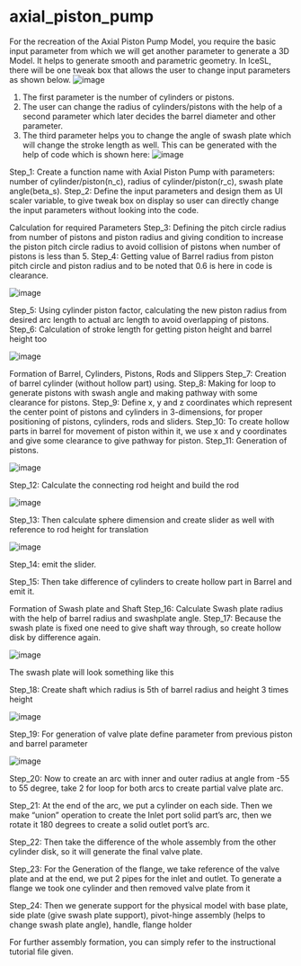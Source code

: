 # axial_piston_pump
For the recreation of the Axial Piston Pump Model, you require the basic input parameter from which we will get another parameter to generate a 3D Model. It helps to generate smooth and parametric geometry. In IceSL, there will be one tweak box that allows the user to change input parameters as shown below.
![image](https://github.com/NachiKachoriya/axial_piston_pump/assets/136236455/2af1a6c3-4924-41f6-9a79-cb97ae2fdcd2)
1. The first parameter is the number of cylinders or pistons.
2. The user can change the radius of cylinders/pistons with the help of a second parameter which later decides the barrel diameter and other parameter.
3. The third parameter helps you to change the angle of swash plate which will change the stroke length as well.
This can be generated with the help of code which is shown here:
![image](https://github.com/NachiKachoriya/axial_piston_pump/assets/136236455/af52a9bd-1a06-487f-acf8-b6072d08880f)

Step_1: Create a function name with Axial Piston Pump with parameters: number of cylinder/piston(n_c), radius of cylinder/piston(r_c), swash plate angle(beta_s).
Step_2: Define the input parameters and design them as UI scaler variable, to give tweak box on display so user can directly change the input parameters without looking into the code.

Calculation for required Parameters
Step_3: Defining the pitch circle radius from number of pistons and piston radius and giving condition to increase the piston pitch circle radius to avoid collision of pistons when number of pistons is less than 5.
Step_4: Getting value of Barrel radius from piston pitch circle and piston radius and to be noted that 0.6 is here in code is clearance.

![image](https://github.com/NachiKachoriya/axial_piston_pump/assets/136236455/be49fc0f-10a4-4f30-a760-55dc89480d26)

Step_5: Using cylinder piston factor, calculating the new piston radius from desired arc length to actual arc length to avoid overlapping of pistons.
Step_6: Calculation of stroke length for getting piston height and barrel height too

![image](https://github.com/NachiKachoriya/axial_piston_pump/assets/136236455/c575b915-50a7-4456-ba39-a83181c6df28)

Formation of Barrel, Cylinders, Pistons, Rods and Slippers
Step_7: Creation of barrel cylinder (without hollow part) using.
Step_8: Making for loop to generate pistons with swash angle and making pathway with some clearance for pistons.
Step_9: Define x, y and z coordinates which represent the center point of pistons and cylinders in 3-dimensions, for proper positioning of pistons, cylinders, rods and sliders.
Step_10: To create hollow parts in barrel for movement of piston within it, we use x and y coordinates and give some clearance to give pathway for piston.
Step_11: Generation of pistons.

![image](https://github.com/NachiKachoriya/axial_piston_pump/assets/136236455/205bcf5f-c3c4-4524-bea9-c25741f41358)

Step_12: Calculate the connecting rod height and build the rod

![image](https://github.com/NachiKachoriya/axial_piston_pump/assets/136236455/3957505a-5fca-4806-96c4-e3feed1d1aa9)

Step_13: Then calculate sphere dimension and create slider as well with reference to rod height for translation

![image](https://github.com/NachiKachoriya/axial_piston_pump/assets/136236455/96dbfef9-d6fb-412a-ab56-9e3699ace575)

Step_14: emit the slider.

Step_15: Then take difference of cylinders to create hollow part in Barrel and emit it.

Formation of Swash plate and Shaft
Step_16: Calculate Swash plate radius with the help of barrel radius and swashplate angle.
Step_17: Because the swash plate is fixed one need to give shaft way through, so create hollow disk by difference again.

![image](https://github.com/NachiKachoriya/axial_piston_pump/assets/136236455/ff8fb413-cd58-4e14-a140-c3fea64be682)

The swash plate will look something like this

Step_18: Create shaft which radius is 5th of barrel radius and height 3 times height

![image](https://github.com/NachiKachoriya/axial_piston_pump/assets/136236455/f4c78d03-5bfa-4543-9f85-20c3eb593bb3)

Step_19: For generation of valve plate define parameter from previous piston and barrel parameter

![image](https://github.com/NachiKachoriya/axial_piston_pump/assets/136236455/fa5cdc64-2c68-4b73-b82d-bd4f2e2e0365)

Step_20: Now to create an arc with inner and outer radius at angle from -55 to 55 degree, take 2 for loop for both arcs to create partial valve plate arc.

Step_21: At the end of the arc, we put a cylinder on each side. Then we make “union” operation to create the Inlet port solid part’s arc, then we rotate it 180 degrees to create a solid outlet port’s arc.

Step_22: Then take the difference of the whole assembly from the other cylinder disk, so it will generate the final valve plate.

Step_23: For the Generation of the flange, we take reference of the valve plate and at the end, we put 2 pipes for the inlet and outlet. To generate a flange we took one cylinder and then removed valve plate from it

Step_24: Then we generate support for the physical model with base plate, side plate (give swash plate support), pivot-hinge assembly (helps to change swash plate angle), handle, flange holder

For further assembly formation, you can simply refer to the instructional tutorial file given.
